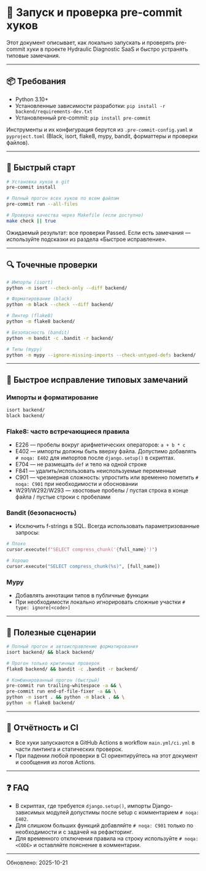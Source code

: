 # 🧪 Запуск и проверка pre-commit хуков

Этот документ описывает, как локально запускать и проверять pre-commit хуки в проекте Hydraulic Diagnostic SaaS и быстро устранять типовые замечания.

---

## 📦 Требования
- Python 3.10+
- Установленные зависимости разработки: `pip install -r backend/requirements-dev.txt`
- Установленный pre-commit: `pip install pre-commit`

Инструменты и их конфигурация берутся из `.pre-commit-config.yaml` и `pyproject.toml` (Black, isort, flake8, mypy, bandit, форматтеры и проверки файлов).

---

## 🚀 Быстрый старт

```bash
# Установка хуков в git
pre-commit install

# Полный прогон всех хуков по всем файлам
pre-commit run --all-files

# Проверка качества через Makefile (если доступно)
make check || true
```

Ожидаемый результат: все проверки Passed. Если есть замечания — используйте подсказки из раздела «Быстрое исправление».

---

## 🔍 Точечные проверки

```bash
# Импорты (isort)
python -m isort --check-only --diff backend/

# Форматирование (black)
python -m black --check --diff backend/

# Линтер (flake8)
python -m flake8 backend/

# Безопасность (bandit)
python -m bandit -c .bandit -r backend/

# Типы (mypy)
python -m mypy --ignore-missing-imports --check-untyped-defs backend/
```

---

## 🧰 Быстрое исправление типовых замечаний

### Импорты и форматирование
```bash
isort backend/
black backend/
```

### Flake8: часто встречающиеся правила
- E226 — пробелы вокруг арифметических операторов: `a + b * c`
- E402 — импорты должны быть вверху файла. Допустимо добавлять `# noqa: E402` для импортов после `django.setup()` в скриптах.
- E704 — не размещать `def` и тело на одной строке
- F841 — удалить/использовать неиспользуемые переменные
- C901 — чрезмерная сложность: упростить или временно пометить `# noqa: C901` при необходимости и обосновании
- W291/W292/W293 — хвостовые пробелы / пустая строка в конце файла / пустые строки с пробелами

### Bandit (безопасность)
- Исключить f-strings в SQL. Всегда использовать параметризованные запросы:
```python
# Плохо
cursor.execute(f"SELECT compress_chunk('{full_name}')")

# Хорошо
cursor.execute("SELECT compress_chunk(%s)", [full_name])
```

### Mypy
- Добавлять аннотации типов в публичные функции
- При необходимости локально игнорировать сложные участки `# type: ignore[<code>]`

---

## 🧪 Полезные сценарии

```bash
# Полный прогон и автоисправление форматирования
isort backend/ && black backend/

# Прогон только критичных проверок
flake8 backend/ && bandit -c .bandit -r backend/

# Комбинированный прогон (быстрый)
pre-commit run trailing-whitespace -a && \
pre-commit run end-of-file-fixer -a && \
python -m isort . && python -m black . && \
python -m flake8 backend/
```

---

## 🧭 Отчётность и CI
- Все хуки запускаются в GitHub Actions в workflow `main.yml/ci.yml` в части линтинга и статических проверок.
- При падении любой проверки в CI ориентируйтесь на этот документ и сообщения из логов Actions.

---

## ❓ FAQ
- В скриптах, где требуется `django.setup()`, импорты Django-зависимых модулей допустимы после setup с комментарием `# noqa: E402`.
- Для слишком больших функций добавляйте `# noqa: C901` только по необходимости и с задачей на рефакторинг.
- Для временного отключения правила на строку используйте `# noqa: <CODE>` и оставляйте пояснение в комментарии.

---

Обновлено: 2025-10-21
